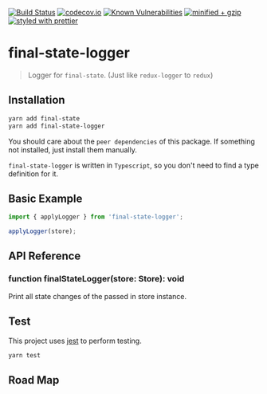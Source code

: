 [![Build Status](https://travis-ci.com/final-state/final-state-logger.svg?branch=master)](https://travis-ci.com/final-state/final-state-logger)
[![codecov.io](https://codecov.io/gh/final-state/final-state-logger/branch/master/graph/badge.svg)](https://codecov.io/gh/final-state/final-state-logger)
[![Known Vulnerabilities](https://snyk.io/test/github/final-state/final-state-logger/badge.svg)](https://snyk.io/test/github/final-state/final-state-logger)
[![minified + gzip](https://badgen.net/bundlephobia/minzip/final-state-logger@1.0.0)](https://bundlephobia.com/result?p=final-state-logger@1.0.0)
[![styled with prettier](https://img.shields.io/badge/styled_with-prettier-ff69b4.svg)](https://github.com/prettier/prettier)

# final-state-logger

> Logger for `final-state`. (Just like `redux-logger` to `redux`)

## Installation

```bash
yarn add final-state
yarn add final-state-logger
```

You should care about the `peer dependencies` of this package. If something not installed, just install them manually.

`final-state-logger` is written in `Typescript`, so you don't need to find a type definition for it.

## Basic Example

```javascript
import { applyLogger } from 'final-state-logger';

applyLogger(store);
```

## API Reference

### function finalStateLogger(store: Store): void

Print all state changes of the passed in store instance.

## Test

This project uses [jest](https://jestjs.io/) to perform testing.

```bash
yarn test
```

## Road Map
